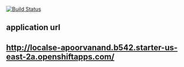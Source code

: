 [![Build Status](https://travis-ci.com/apoorvanand/localsearch.svg?token=NCrcp2cdTe1f22HufF2T&branch=master)](https://travis-ci.com/apoorvanand/localsearch)
## application url 
## http://localse-apoorvanand.b542.starter-us-east-2a.openshiftapps.com/
